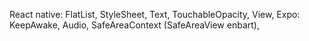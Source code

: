 React native: FlatList, StyleSheet, Text, TouchableOpacity, View,
Expo: KeepAwake, Audio, SafeAreaContext (SafeAreaView enbart),
